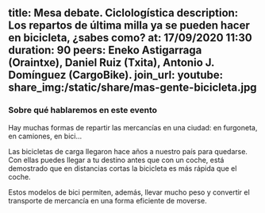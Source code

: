 title: Mesa debate. Ciclologística
description: Los repartos de última milla ya se pueden hacer en bicicleta, ¿sabes como?
at: 17/09/2020 11:30
duration: 90
peers: Eneko Astigarraga (Oraintxe), Daniel Ruiz (Txita), Antonio J. Domínguez (CargoBike).
join_url:
youtube:
share_img:/static/share/mas-gente-bicicleta.jpg
----
### Sobre qué hablaremos en este evento

Hay muchas formas de repartir las mercancías en una ciudad: en furgoneta, en camiones, en bici…

Las bicicletas de carga llegaron hace años a nuestro país para quedarse. Con ellas puedes llegar a tu destino antes que con un coche, está demostrado que en distancias cortas la bicicleta es más rápida que el coche.

Estos modelos de bici permiten, además, llevar mucho peso y convertir el transporte de mercancía en una forma eficiente de moverse.
